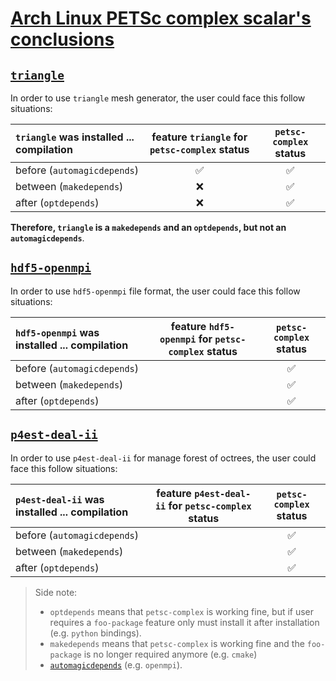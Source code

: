 # [Arch Linux PETSc complex scalar's conclusions](https://aur.archlinux.org/packages/petsc-complex)

## [`triangle`](https://aur.archlinux.org/packages/triangle)

In order to use `triangle` mesh generator, the user could face this follow situations:

| `triangle` was installed ... compilation | feature `triangle` for `petsc-complex` status | `petsc-complex` status |
| :--------------------------------------- | :-------------------------------------------: | :--------------------: |
| before (`automagicdepends`)              |                       ✅                       |           ✅            |
| between (`makedepends`)                  |                       ❌                       |           ✅            |
| after (`optdepends`)                     |                       ❌                       |           ✅            |

**Therefore, `triangle` is a `makedepends` and an `optdepends`, but not an `automagicdepends`**.

## [`hdf5-openmpi`](https://archlinux.org/packages/community/x86_64/hdf5-openmpi)

In order to use `hdf5-openmpi` file format, the user could face this follow situations:

| `hdf5-openmpi` was installed ... compilation | feature `hdf5-openmpi` for `petsc-complex` status | `petsc-complex` status |
| :------------------------------------------- | :-----------------------------------------------: | :--------------------: |
| before (`automagicdepends`)                  |                                                   |           ✅            |
| between (`makedepends`)                      |                                                   |           ✅            |
| after (`optdepends`)                         |                                                   |           ✅            |

<!-- **Therefore, `hdf5-openmpi` is a `makedepends` and an `optdepends`, but not an `automagicdepends`**. -->

## [`p4est-deal-ii`](https://aur.archlinux.org/packages/p4est-deal-ii)

In order to use `p4est-deal-ii` for manage forest of octrees, the user could face this follow situations:

| `p4est-deal-ii` was installed ... compilation | feature `p4est-deal-ii` for `petsc-complex` status | `petsc-complex` status |
| :-------------------------------------------- | :------------------------------------------------: | :--------------------: |
| before (`automagicdepends`)                   |                                                    |           ✅            |
| between (`makedepends`)                       |                                                    |           ✅            |
| after (`optdepends`)                          |                                                    |           ✅            |

<!-- **Therefore, `p4est-deal-ii` is a `makedepends` and an `optdepends`, but not an `automagicdepends`**. -->

> Side note:
>
> - `optdepends` means that `petsc-complex` is working fine, but if user requires a `foo-package` feature only must install it after installation (e.g. `python` bindings).
> - `makedepends` means that `petsc-complex` is working fine and the `foo-package` is no longer required anymore (e.g. `cmake`)
> - [`automagicdepends`](https://wiki.gentoo.org/wiki/Project:Quality_Assurance/Automagic_dependencies) (e.g. `openmpi`).
